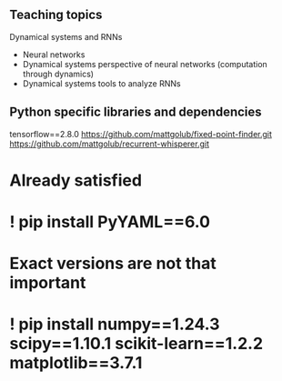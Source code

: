 ## Teaching topics

Dynamical systems and RNNs
- Neural networks
- Dynamical systems perspective of neural networks (computation through dynamics)
- Dynamical systems tools to analyze RNNs


## Python specific libraries and dependencies
tensorflow==2.8.0
https://github.com/mattgolub/fixed-point-finder.git
https://github.com/mattgolub/recurrent-whisperer.git

# Already satisfied
# ! pip install PyYAML==6.0

# Exact versions are not that important
# ! pip install numpy==1.24.3 scipy==1.10.1 scikit-learn==1.2.2 matplotlib==3.7.1
